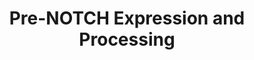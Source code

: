 ---
annotations:
- type: Pathway Ontology
  value: signaling pathway
- type: Pathway Ontology
  value: Notch signaling pathway
authors:
- ReactomeTeam
- Anwesha
- Ryanmiller
- Mkutmon
description: In humans and other mammals the NOTCH gene family has four members, NOTCH1,
  NOTCH2, NOTCH3 and NOTCH4, encoded on four different chromosomes. Their transcription
  is developmentally regulated and tissue specific, but very little information exists
  on molecular mechanisms of transcriptional regulation. Translation of NOTCH mRNAs
  is negatively regulated by a number of recently discovered microRNAs (Li et al.
  2009, Pang et al.2010, Ji et al. 2009, Kong et al. 2010, Marcet et al. 2011, Ghisi
  et al. 2011, Song et al. 2009, Hashimoto et al. 2010, Costa et al. 2009). <br><br>  The
  nascent forms of NOTCH precursors, Pre-NOTCH1, Pre-NOTCH2, Pre-NOTCH3 and Pre-NOTCH4,
  undergo extensive posttranslational modifications in the endoplasmic reticulum and
  Golgi apparatus to become functional. In the endoplasmic reticulum, conserved serine
  and threonine residues in the EGF repeats of NOTCH extracellular domain are fucosylated
  and glucosylated by POFUT1 and POGLUT1, respectively (Yao et al. 2011, Stahl et
  al. 2008, Wang et al. 2001, Shao et al. 2003, Acar et al. 2008, Fernandez Valdivia
  et al. 2011). <br><br>  In the Golgi apparatus, fucose groups attached to NOTCH
  EGF repeats can be elongated by additional glycosylation steps initiated by fringe
  enzymes (Bruckner et al. 2000, Moloney et al. 2000, Cohen et al. 1997, Johnston
  et al. 1997, Chen et al. 2001). Fringe-mediated modification modulates NOTCH signaling
  but is not an obligatory step in Pre-NOTCH processing. Typically, processing of
  Pre-NOTCH in the Golgi involves cleavage by FURIN convertase (Blaumueller et al.
  1997, Logeat et al. 1998, Gordon et al. 2009, Rand et al. 2000, Chan et al. 1998).
  The cleavage of NOTCH results in formation of mature NOTCH heterodimers that consist
  of NOTCH extracellular domain (NEC i.e. NECD) and NOTCH transmembrane and intracellular
  domain (NTM i.e. NTMICD). NOTCH heterodimers translocate to the cell surface where
  they function in cell to cell signaling.  View original pathway at [http://www.reactome.org/PathwayBrowser/#DIAGRAM=1912422
  Reactome].
last-edited: 2021-01-25
organisms:
- Homo sapiens
redirect_from:
- /index.php/Pathway:WP2786
- /instance/WP2786
schema-jsonld:
- '@context': https://schema.org/
  '@id': https://wikipathways.github.io/pathways/WP2786.html
  '@type': Dataset
  creator:
    '@type': Organization
    name: WikiPathways
  description: In humans and other mammals the NOTCH gene family has four members,
    NOTCH1, NOTCH2, NOTCH3 and NOTCH4, encoded on four different chromosomes. Their
    transcription is developmentally regulated and tissue specific, but very little
    information exists on molecular mechanisms of transcriptional regulation. Translation
    of NOTCH mRNAs is negatively regulated by a number of recently discovered microRNAs
    (Li et al. 2009, Pang et al.2010, Ji et al. 2009, Kong et al. 2010, Marcet et
    al. 2011, Ghisi et al. 2011, Song et al. 2009, Hashimoto et al. 2010, Costa et
    al. 2009). <br><br>  The nascent forms of NOTCH precursors, Pre-NOTCH1, Pre-NOTCH2,
    Pre-NOTCH3 and Pre-NOTCH4, undergo extensive posttranslational modifications in
    the endoplasmic reticulum and Golgi apparatus to become functional. In the endoplasmic
    reticulum, conserved serine and threonine residues in the EGF repeats of NOTCH
    extracellular domain are fucosylated and glucosylated by POFUT1 and POGLUT1, respectively
    (Yao et al. 2011, Stahl et al. 2008, Wang et al. 2001, Shao et al. 2003, Acar
    et al. 2008, Fernandez Valdivia et al. 2011). <br><br>  In the Golgi apparatus,
    fucose groups attached to NOTCH EGF repeats can be elongated by additional glycosylation
    steps initiated by fringe enzymes (Bruckner et al. 2000, Moloney et al. 2000,
    Cohen et al. 1997, Johnston et al. 1997, Chen et al. 2001). Fringe-mediated modification
    modulates NOTCH signaling but is not an obligatory step in Pre-NOTCH processing.
    Typically, processing of Pre-NOTCH in the Golgi involves cleavage by FURIN convertase
    (Blaumueller et al. 1997, Logeat et al. 1998, Gordon et al. 2009, Rand et al.
    2000, Chan et al. 1998). The cleavage of NOTCH results in formation of mature
    NOTCH heterodimers that consist of NOTCH extracellular domain (NEC i.e. NECD)
    and NOTCH transmembrane and intracellular domain (NTM i.e. NTMICD). NOTCH heterodimers
    translocate to the cell surface where they function in cell to cell signaling.  View
    original pathway at [http://www.reactome.org/PathwayBrowser/#DIAGRAM=1912422 Reactome].
  keywords:
  - NOTCH2 gene
  - 'NOTCH3 gene '
  - miR-181C RISC
  - 'MIR34A gene '
  - 'E2F1 '
  - 'Ack10-HIST2H3A '
  - 'EP300 '
  - Pre-NOTCH
  - miR-34 RISC
  - '19xFucT-14xGlcS-2xFucS-NOTCH1(19-2555) '
  - 'H2AFJ '
  - NOTCH1 gene,NOTCH4
  - NOTCH1
  - FRINGE-modified
  - 'MIR34C gene '
  - 'NOTCH1(1665-2555) '
  - NOTCH1 coactivator
  - 'CCND1 '
  - 'miR-200B '
  - 'ATP2A3 '
  - CMP-Neu5Ac
  - 'RFNG '
  - 'NOTCH4(1337-2003) '
  - 'TP53 '
  - 2'-O-acetyl-ADP-ribose
  - FURIN
  - '17xFucT-14xGlcS-2xFucS-NOTCH1(19-2555) '
  - complex:NOTCH3 gene
  - 'Glc,Gal-GlcNAc-Fuc-Pre-NOTCH3 '
  - 'CREBBP '
  - SIRT6:Nucleosome:NOTCH1,NOTCH4 gene
  - 'EIF2C3 '
  - '10xFucT-4xFucS-NOTCH3(40-2321) '
  - 'Glc,GlcNAc-Fuc-Pre-NOTCH1 '
  - PRKCI
  - 'MAMLD1 '
  - 'HIST1H2BL '
  - 'TNRC6B '
  - 'TFDP2 '
  - UDP
  - 'MAML2 '
  - 'HIST1H2AB '
  - 'Pre-NOTCH2 '
  - 'HIST2H2AA3 '
  - NAD+
  - 'ATP2A2 '
  - UDP-Glc
  - '14xGlcS-10xFucT-4xFucS-NOTCH3(40-2321) '
  - '12xFucT-8xGlcS-6xFucS-NOTCH4(24-1336) '
  - '17xFucT-2xFucS-NOTCH1(19-2555) '
  - miR-150 RISC
  - 'HIST1H2BA '
  - Signaling by NOTCH4
  - Glc,Sia-Gal-GlcNAc-Fuc-Pre-NOTCH
  - 'HIST1H2BM '
  - POGLUT1
  - 'p-S68-ELF3 '
  - '12xFucT-8xGlcS-6xFucS-NOTCH4(24-2003) '
  - ATP2A1-3
  - RAB6A
  - p-S68-ELF3:NOTCH3
  - 'FRINGE-modified NOTCH3 Extracellular fragment (NECD3) '
  - MIR34 genes
  - mRNA
  - 'HIST3H2BB '
  - complex
  - 'miR-449A '
  - E2F1/3:DP1/2
  - UDP-GlcNAc
  - 'H2AFB1 '
  - '18xFucT-16xGlcS-FucS-NOTCH2(26-1581) '
  - 'miR-206 '
  - 'H2BFS '
  - 'NICD3 '
  - 'Ack10-HIST1H3A '
  - NOTCH1 Coactivator
  - 'HIST1H2BD '
  - NOTCH1 mRNA,NOTCH4
  - mRNA:miR-200B/C
  - RUNX1:NOTCH4 gene
  - 'Glc,GlcNAc-Fuc-Pre-NOTCH3 '
  - gene
  - ATP
  - Glc,Fuc-Pre-NOTCH
  - 'ST3GAL4 '
  - Gene
  - 'AcK10-H3F3A '
  - 'miR-34B '
  - 'miR-150 '
  - CMP
  - 'HIST1H2BB '
  - NOTCH4 mRNA
  - RUNX1
  - 'NOTCH3(1572-2321) '
  - CCND1:CREBBP:NOTCH1
  - '12xFucT-6xFucS-NOTCH4(24-2003) '
  - SIRT6
  - '12xFucT-11xGlcS-6xFucS-NOTCH4(24-1336) '
  - NOTCH3 gene
  - TP53 Tetramer:MIR34
  - 'NOTCH3 mRNA '
  - Pre-NOTCH2
  - SIRT6:Nucleosome(H3K9ac):NOTCH1,NOTCH4 gene
  - 'SIRT6 '
  - 'Glc,Sia-Gal-GlcNAc-Fuc-Pre-NOTCH1 '
  - Fuc-Pre-NOTCH
  - GDP-Fuc
  - 'H2AFV '
  - Signaling by NOTCH1
  - '18xFucT-FucS-NOTCH2(26-2471) '
  - '19xFucT-16xGlcS-2xFucS-NOTCH1(19-1664) '
  - 'MOV10 '
  - RISC
  - 'HIST2H3A '
  - 'RUNX1 '
  - 'KAT2B '
  - 'NOTCH1 mRNA '
  - Complex
  - p-S68-ELF3
  - Fringe-modified
  - 'FRINGE-modified NOTCH3 Extracellular Fragment (NECD3) '
  - miR-206 RISC
  - SEL1L
  - NOTCH2 mRNA:miR-34
  - 'RBPJ '
  - NOTCH
  - 'Glc,GlcNAc-Fuc-Pre-NOTCH2 '
  - 'MFNG '
  - Nucleosome (H3K9ac)
  - 'NICD1 '
  - JUN
  - 'miR-449B '
  - 'TFDP1 '
  - Signaling by NOTCH3
  - 'ST3GAL3 '
  - 'miR-302A '
  - E2F1/3:DP1/2:NOTCH1
  - NOTCH2 mRNA
  - NOTCH1 mRNA:miR-449
  - NOTCH3 mRNA:miR-150
  - 'NOTCH2(1582-2471) '
  - 'NOTCH4 mRNA '
  - NOTCH4 mRNA:miR-302A
  - 'Glc,Sia-Gal-GlcNAc-Fuc-Pre-NOTCH2 '
  - ST3GAL3/4/6
  - 'AGO2 '
  - 'B4GALT1 '
  - NOTCH3 coactivator
  - 'HIST1H2BJ '
  - 'FRINGE-modified NOTCH4 Extracellular Fragment (NECD4) '
  - 'HIST1H2BK '
  - 'MAML3 '
  - ADP
  - 'miR-34C '
  - 'HIST1H2AC '
  - NOTCH4 gene
  - 'HIST1H2BO '
  - Glc,GlcNAc-Fuc-Pre-NOTCH
  - 'MIR34B gene '
  - 'Pre-NOTCH3 '
  - CCND1:CREBBP
  - 'H2AFX '
  - 'NOTCH4 gene '
  - 'NOTCH1 gene '
  - 'FRINGE-modified NOTCH2 Extracellular Fragment (NECD2) '
  - Pre-NOTCH1
  - 'NOTCH2 mRNA '
  - 'FRINGE-modified NOTCH1 Extracellular Fragment (NECD1) '
  - NOTCH4 mRNA:miR-181C
  - 'Glc,GlcNAc-Fuc-Pre-NOTCH4 '
  - 'H2AFZ '
  - TMED2
  - '17xFucT-14xGlcS-2xFucS-NOTCH1(19-1664) '
  - 'Pre-NOTCH4 '
  - 'HIST2H2AC '
  - 'ST3GAL6 '
  - 'miR-34A '
  - '14xGlcS-10xFucT-4xFucS-NOTCH3(40-1571) '
  - Pre-NOTCH4
  - 'miR-181C '
  - 'Glc,Sia-Gal-GlcNAc-Fuc-Pre-NOTCH4 '
  - NOTCH1 gene
  - 'EIF2C1 '
  - 'HIST1H2AD '
  - 'E2F3 '
  - miR-200B/C RISC
  - 'H3F3A '
  - NOTCH1 mRNA
  - 'miR-449C '
  - 'Pre-NOTCH1 '
  - 'FRINGE-modified NOTCH4 Extracellular fragment (NECD4) '
  - Fringe family
  - 'Glc,Gal-GlcNAc-Fuc-Pre-NOTCH1 '
  - Signaling by NOTCH2
  - genes
  - 'HIST1H3A '
  - 'HIST1H2AJ '
  - 'FRINGE-modified NOTCH2 extracellular fragment (NECD2) '
  - 'HIST1H4 '
  - 'SNW1 '
  - B4GALT1 homodimer
  - 'KAT2A '
  - NOTCH1 mRNA:miR-34
  - NOTCH3 mRNA
  - 'EIF2C4 '
  - 'miR-200C '
  - 'Glc,Sia-Gal-GlcNAc-Fuc-Pre-NOTCH3 '
  - 'Glc,Gal-GlcNAc-Fuc-Pre-NOTCH2 '
  - 'MAML1 '
  - miR-449 RISC
  - 'LFNG '
  - 'TNRC6A '
  - TP53 Tetramer
  - Pre-NOTCH3
  - 'HIST2H2BE '
  - GDP
  - 'Glc,Gal-GlcNAc-Fuc-Pre-NOTCH4 '
  - 'HIST1H2BC '
  - NOTCH3 mRNA:miR-206
  - 'TNRC6C '
  - 'HIST1H2BH '
  - 'ATP2A1 '
  - POFUT1
  - UDP-Gal
  - ELF3
  - Glc,Gal-GlcNAc-Fuc-Pre-NOTCH
  - miR-302A RISC
  - 'HIST1H2BN '
  - '18xFucT-16xGlcS-FucS-NOTCH2(26-2471) '
  license: CC0
  name: Pre-NOTCH Expression and Processing
seo: CreativeWork
title: Pre-NOTCH Expression and Processing
wpid: WP2786
---
